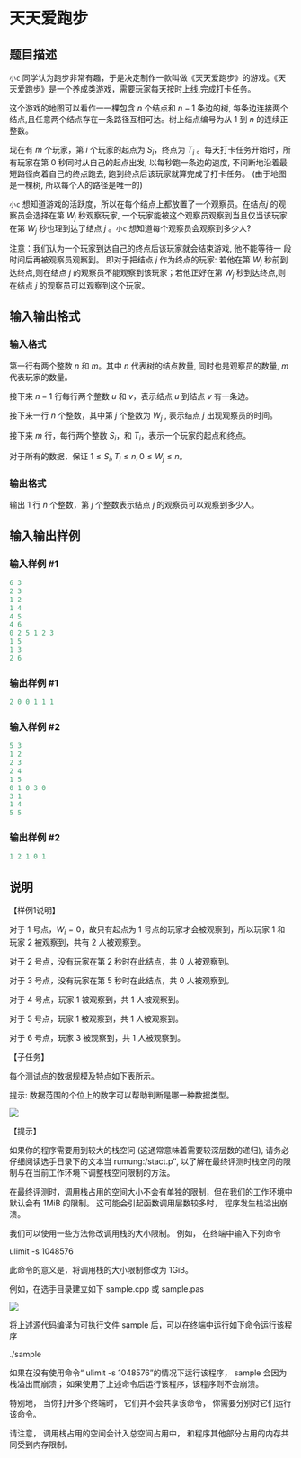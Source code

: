 # 天天爱跑步

## 题目描述

`小c` 同学认为跑步非常有趣，于是决定制作一款叫做《天天爱跑步》的游戏。《天天爱跑步》是一个养成类游戏，需要玩家每天按时上线,完成打卡任务。

这个游戏的地图可以看作一一棵包含 $n$ 个结点和 $n-1$ 条边的树, 每条边连接两个结点,且任意两个结点存在一条路径互相可达。树上结点编号为从 $1$ 到 $n$ 的连续正整数。

现在有 $m$ 个玩家，第 $i$ 个玩家的起点为 $S_i$，终点为 $T_i$ 。每天打卡任务开始时，所有玩家在第 $0$ 秒同时从自己的起点出发, 以每秒跑一条边的速度, 不间断地沿着最短路径向着自己的终点跑去, 跑到终点后该玩家就算完成了打卡任务。 (由于地图是一棵树, 所以每个人的路径是唯一的)

`小c` 想知道游戏的活跃度，所以在每个结点上都放置了一个观察员。在结点$j$ 的观察员会选择在第 $W_j$ 秒观察玩家, 一个玩家能被这个观察员观察到当且仅当该玩家在第 $W_j$ 秒也理到达了结点 $j$ 。`小c` 想知道每个观察员会观察到多少人?

注意：我们认为一个玩家到达自己的终点后该玩家就会结束游戏, 他不能等待一 段时间后再被观察员观察到。 即对于把结点 $j$ 作为终点的玩家: 若他在第 $W_j$ 秒前到达终点,则在结点 $j$ 的观察员不能观察到该玩家；若他正好在第 $W_j$ 秒到达终点,则在结点 $j$ 的观察员可以观察到这个玩家。

## 输入输出格式

### 输入格式

第一行有两个整数 $n$ 和 $m$。其中 $n$ 代表树的结点数量, 同时也是观察员的数量, $m$ 代表玩家的数量。

接下来 $n-1$ 行每行两个整数 $u$ 和 $v$，表示结点 $u$ 到结点 $v$ 有一条边。

接下来一行 $n$ 个整数，其中第 $j$ 个整数为 $W_j$ , 表示结点 $j$ 出现观察员的时间。

接下来 $m$ 行，每行两个整数 $S_i$，和 $T_i$，表示一个玩家的起点和终点。

对于所有的数据，保证 $1\leq S_i,T_i\leq n, 0\leq W_j\leq n$。

### 输出格式

输出 $1$ 行 $n$ 个整数，第 $j$ 个整数表示结点 $j$ 的观察员可以观察到多少人。

## 输入输出样例

### 输入样例 #1

```cpp
6 3
2 3
1 2 
1 4 
4 5 
4 6 
0 2 5 1 2 3 
1 5 
1 3 
2 6 
```


### 输出样例 #1

```cpp
2 0 0 1 1 1 
```


### 输入样例 #2

```cpp
5 3 
1 2 
2 3 
2 4 
1 5 
0 1 0 3 0 
3 1 
1 4
5 5 
```


### 输出样例 #2

```cpp
1 2 1 0 1 
```


## 说明

【样例1说明】

对于 $1$ 号点，$W_i=0$，故只有起点为 $1$ 号点的玩家才会被观察到，所以玩家 $1$ 和玩家 $2$ 被观察到，共有 $2$ 人被观察到。

对于 $2$ 号点，没有玩家在第 $2$ 秒时在此结点，共 $0$ 人被观察到。

对于 $3$ 号点，没有玩家在第 $5$ 秒时在此结点，共 $0$ 人被观察到。

对于 $4$ 号点，玩家 $1$ 被观察到，共 $1$ 人被观察到。

对于 $5$ 号点，玩家 $1$ 被观察到，共 $1$ 人被观察到。

对于 $6$ 号点，玩家 $3$ 被观察到，共 $1$ 人被观察到。

【子任务】

每个测试点的数据规模及特点如下表所示。

提示: 数据范围的个位上的数字可以帮助判断是哪一种数据类型。

![](https://cdn.luogu.com.cn/upload/pic/3441.png)

【提示】

如果你的程序需要用到较大的栈空问 (这通常意味着需要较深层数的递归), 请务必仔细阅读选手日录下的文本当 rumung:/stact.p″, 以了解在最终评测时栈空问的限制与在当前工作环境下调整栈空问限制的方法。

在最终评测时，调用栈占用的空间大小不会有单独的限制，但在我们的工作环境中默认会有 $1 \text{MiB}$ 的限制。 这可能会引起函数调用层数较多时， 程序发生栈溢出崩溃。

我们可以使用一些方法修改调用栈的大小限制。 例如， 在终端中输入下列命令

ulimit -s 1048576

此命令的意义是，将调用栈的大小限制修改为 $1 \text{GiB}$。

例如，在选手目录建立如下 sample.cpp 或 sample.pas

![](https://cdn.luogu.com.cn/upload/pic/3440.png)

将上述源代码编译为可执行文件 sample 后，可以在终端中运行如下命令运行该程序

./sample

如果在没有使用命令“ ulimit -s 1048576”的情况下运行该程序， sample 会因为栈溢出而崩溃； 如果使用了上述命令后运行该程序，该程序则不会崩溃。

特别地， 当你打开多个终端时， 它们并不会共享该命令， 你需要分别对它们运行该命令。

请注意， 调用栈占用的空间会计入总空间占用中， 和程序其他部分占用的内存共同受到内存限制。

